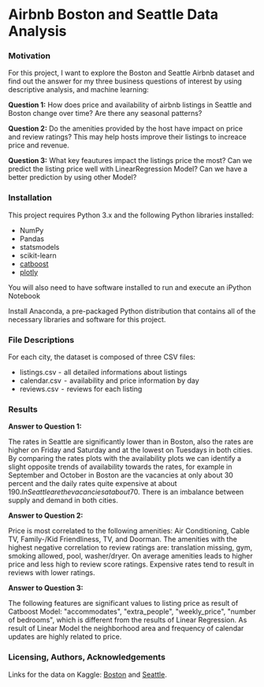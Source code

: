 # Airbnb Boston and Seattle Data Analysis

### Motivation

For this project, I want to explore the Boston and Seattle Airbnb dataset and find out the answer for my three business questions of interest by using descriptive analysis, and machine learning:

**Question 1:**
How does price and availability of airbnb listings in Seattle and Boston change over time? Are there any seasonal patterns? 

**Question 2:**
Do the amenities provided by the host have impact on price and review ratings? This may help hosts improve their listings to increace price and revenue.

**Question 3:**
What key feautures impact the listings price the most? Can we predict the listing price well with LinearRegression Model? Can we have a better prediction by using other Model? 


### Installation

This project requires Python 3.x and the following Python libraries installed:

- NumPy 
- Pandas
- statsmodels
- scikit-learn 
- [catboost](https://catboost.ai/docs/concepts/python-installation.html)
- [plotly](https://plotly.com/python/getting-started/)

You will also need to have software installed to run and execute an iPython Notebook

Install Anaconda, a pre-packaged Python distribution that contains all of the necessary libraries and software for this project.

### File Descriptions

For each city, the dataset is composed of three CSV files:<br>
- listings.csv   -    all detailed informations about listings<br>
- calendar.csv    -    availability and price information by day<br>
- reviews.csv   -   reviews for each listing
 

### Results

**Answer to Question 1:**

The rates in Seattle are significantly lower than in Boston, also the rates are higher on Friday and Saturday and at the lowest on Tuesdays in both cities. By comparing the rates plots with the availability plots we can identify a slight opposite trends of availability towards the rates, for example in September and October in Boston are the vacancies at only about 30 percent and the daily rates quite expensive at about 190$. In Seattle are the vacancies at about 70% and the rates below the average at about 138$. There is an imbalance between supply and demand in both cities.

**Answer to Question 2:**

Price is most correlated to the following amenities: Air Conditioning, Cable TV, Family-/Kid Friendliness, TV, and Doorman. The amenities with the highest negative correlation to review ratings are: translation missing, gym, smoking allowed, pool, washer/dryer. On average amenities leads to higher price and less high to review score ratings. Expensive rates tend to result in reviews with lower ratings.

**Answer to Question 3:**

The following features are significant values to listing price as result of Catboost Model: "accommodates", "extra_people", "weekly_price", "number of bedrooms", which is different from the results of Linear Regression. 
As result of Linear Model the neighborhood area and frequency of calendar updates are highly related to price. 


### Licensing, Authors, Acknowledgements

Links for the data on Kaggle: [Boston](https://www.kaggle.com/airbnb/boston) and [Seattle](https://www.kaggle.com/airbnb/seattle/data).
